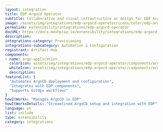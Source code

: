 ```yaml
---
layout: integration
title: EDP Argocd Operator
subtitle: Collaborative and visual infrastructure as design for EDP Argocd Operator
image: /assets/img/integrations/edp-argocd-operator/icons/color/edp-argocd-operator-color.svg
permalink: extensibility/integrations/edp-argocd-operator
docURL: https://docs.meshplay.io/extensibility/integrations/edp-argocd-operator
description: 
integrations-category: Provisioning
integrations-subcategory: Automation & Configuration
registrant: Artifact Hub
components: 
- name: argo-application
  colorIcon: assets/img/integrations/edp-argocd-operator/components/argo-application/icons/color/argo-application-color.svg
  whiteIcon: assets/img/integrations/edp-argocd-operator/components/argo-application/icons/white/argo-application-white.svg
  description: 
featureList: [
  "Automates ArgoCD deployment and configuration",
  "Integrates with EDP components",
  "Supports GitOps workflows"
]
howItWorks: "Manages ArgoCD in EDP"
howItWorksDetails: "Streamlined ArgoCD setup and integration with EDP"
language: en
list: include
type: extensibility
category: integrations
---
```

